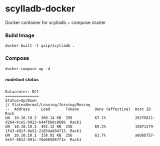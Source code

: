 # scylladb-docker
Docker container for scylladb + compose cluster

### Build Image
```
docker built -t qxip/scylladb .
````


### Compose
```
docker-compose up -d
```
##### nodetool status
```
Datacenter: DC1
===============
Status=Up/Down
|/ State=Normal/Leaving/Joining/Moving
--  Address     Load       Tokens       Owns (effective)  Host ID                               Rack
UN  10.10.10.2  360.14 KB  256          67.1%             262f5811-d264-4ce5-b023-644fbb8c8686  Rack1
UN  10.10.10.3  492.12 KB  256          69.2%             150712f9-1f43-491f-8e52-21854a894713  Rack1
UN  10.10.10.1  338.92 KB  256          63.7%             a9d6b757-5e5f-4012-891c-7de665087f1e  Rack1
```
